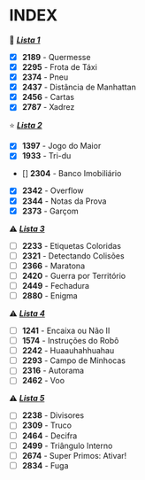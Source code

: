 
# INDEX

:snake:  [**_Lista 1_**]()

- [x] **2189** - Quermesse
- [x] **2295** - Frota de Táxi
- [x] **2374** - Pneu
- [x] **2437** - Distância de Manhattan
- [x] **2456** - Cartas
- [x] **2787** - Xadrez

:star:  [**_Lista 2_** ]()

- [x] **1397** - Jogo do Maior
- [x] **1933** - Tri-du
- [] **2304** - Banco Imobiliário
- [x] **2342** - Overflow
- [x] **2344** - Notas da Prova
- [x] **2373** - Garçom

:warning:  [**_Lista 3_** ]()

- [ ] **2233** - Etiquetas Coloridas
- [ ] **2321** - Detectando Colisões
- [ ] **2366** - Maratona
- [ ] **2420** - Guerra por Território
- [ ] **2449** - Fechadura
- [ ] **2880** - Enigma

:warning:  [**_Lista 4_**]()

- [ ] **1241** - Encaixa ou Não II
- [ ] **1574** - Instruções do Robô
- [ ] **2242** - Huaauhahhuahau
- [ ] **2293** - Campo de Minhocas
- [ ] **2316** - Autorama
- [ ] **2462** - Voo

:warning:  [**_Lista 5_**]()

- [ ] **2238** - Divisores
- [ ] **2309** - Truco
- [ ] **2464** - Decifra
- [ ] **2499** - Triângulo Interno
- [ ] **2674** - Super Primos: Ativar!
- [ ] **2834** - Fuga
